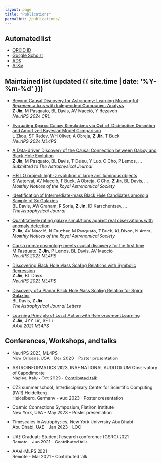 ```yaml
---
layout: page
title: "Publications"
permalink: /publications/
---
```


## Automated list
- [ORCID ID](https://orcid.org/0009-0000-2506-6645)
- [Google Scholar](https://scholar.google.com/citations?user=iBYSynwAAAAJ&hl=en)
- [ADS](https://ui.adsabs.harvard.edu/search/q=orcid%3A0009-0000-2506-6645&sort=date+desc)
- [ArXiv](http://arxiv.org/a/jin_z_1)


## Maintained list (updated {{ site.time | date: '%Y-%m-%d' }})
- [Beyond Causal Discovery for Astronomy: Learning Meaningful Representations with Independent Component Analysis]()\
    **Z Jin**, M Pasquato, BL Davis, AV Macciò, Y Hezaveh\
    *NeurlPS 2024 CRL*

- [Evaluating Sparse Galaxy Simulations via Out-of-Distribution Detection and Amortized Bayesian Model Comparison](https://arxiv.org/abs/2410.10606)\
    L Zhou, ST Radev, WH Oliver, A Obreja, **Z Jin**, T Buck\
    *NeurlPS 2024 ML4PS*

- [A Data-driven Discovery of the Causal Connection between Galaxy and Black Hole Evolution](https://arxiv.org/abs/2410.00965)\
    **Z Jin**, M Pasquato, BL Davis, T Deleu, Y Luo, C Cho, P Lemos, ...\
    *Submitted to The Astrophysical Journal*

- [HELLO project: high-z evolution of large and luminous objects](https://academic.oup.com/mnras/article/533/2/1463/7730267)\
    S Waterval, AV Macciò, T Buck, A Obreja, C Cho, **Z Jin**, BL Davis, ...\
    *Monthly Notices of the Royal Astronomical Society*

- [Identification of Intermediate-mass Black Hole Candidates among a Sample of Sd Galaxies](https://iopscience.iop.org/article/10.3847/1538-4357/ad55eb)\
    BL Davis, AW Graham, R Soria, **Z Jin**, ID Karachentsev, ...\
    *The Astrophysical Journal*

- [Quantitatively rating galaxy simulations against real observations with anomaly detection](https://academic.oup.com/mnras/article/529/4/3536/7612260)\
    **Z Jin**, AV Macció, N Faucher, M Pasquato, T Buck, KL Dixon, N Arora, ...\
    *Monthly Notices of the Royal Astronomical Society*

- [Causa prima: cosmology meets causal discovery for the first time](https://arxiv.org/abs/2311.15160)\
    M Pasquato, **Z Jin**, P Lemos, BL Davis, AV Macciò\
    *NeurlPS 2023 ML4PS*

- [Discovering Black Hole Mass Scaling Relations with Symbolic Regression](https://arxiv.org/abs/2310.19406)\
  **Z Jin**, BL Davis\
  *NeurlPS 2023 ML4PS*

- [Discovery of a Planar Black Hole Mass Scaling Relation for Spiral Galaxies](https://iopscience.iop.org/article/10.3847/2041-8213/acfa98)\
    BL Davis, **Z Jin**\
    *The Astrophysical Journal Letters*

- [Learning Principle of Least Action with Reinforcement Learning](https://arxiv.org/abs/2011.11891)\
    **Z Jin**, JYY Lin, SF Li\
    *AAAI 2021 ML4PS*


## Conferences, Workshops, and talks

- NeurIPS 2023, ML4PS\
    New Orleans, USA - Dec 2023 - Poster presentation

- ASTROINFORMATICS 2023, INAF NATIONAL AUDITORIUM Observatory of Capodimonte\
    Naples, Italy - Oct 2023 - [Contributed talk](https://ui.adsabs.harvard.edu/abs/2023VMSAI...4...15J/abstract)

- CZS summer school, Interdisciplinary Center for Scientific Computing (IWR) Heidelberg\
    Heidelberg, Germany - Aug 2023 - Poster presentation

- Cosmic Connections Symposium, Flatiron Institute\
    New York, USA - May 2023 - Poster presentation

- Timescales in Astrophysics, New York University Abu Dhabi\
    Abu Dhabi, UAE - Jan 2023 - LOC

- UAE Graduate Student Research conference (GSRC) 2021\
    Remote - Jun 2021 - Contributed talk

- AAAI-MLPS 2021\
    Remote - Mar 2021 - Contributed talk






